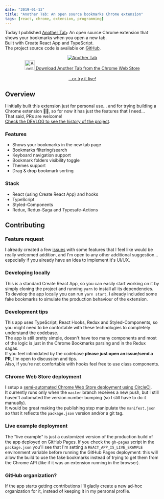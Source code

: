 ```yaml
---
date: "2019-01-13"
title: "Another Tab: An open source bookmarks Chrome extension"
tags: [react, chrome, extension, programming]
---
```


Today I published [Another Tab](https://chrome.google.com/webstore/detail/another-tab/oaaeanlgefipegfcbgpgnhhnpengdjld): An open source Chrome extension that shows your bookmarks when you open a new tab.  
Built with Create React App and TypeScript.  
The project source code is available on [GitHub](https://github.com/mmazzarolo/chrome-another-tab).

<div align="center" margin-bottom="0">
  <a href="https://github.com/mmazzarolo/chrome-another-tab" target="_blank">
    <img alt="Another Tab" width="auto" height="auto" src="https://github.com/mmazzarolo/chrome-another-tab/raw/master/.github/2019-01-13-screenshot-dark.png">
  </a>
</div>

<div align="center">
  <a href="https://chrome.google.com/webstore/detail/oaaeanlgefipegfcbgpgnhhnpengdjld">
    <img alt="Another Tab" width="auto" height="32" src="https://github.com/mmazzarolo/chrome-another-tab/raw/master/.github/chrome-web-store-icon.png">
    Download Another Tab from the Chrome Web Store
  </a>
</div>
&nbsp;
<div align="center">
  <a href="https://mmazzarolo.github.io/chrome-another-tab/">
    ...or try it live!
  </a>
</div>

## Overview

I initially built this extension just for personal use... and for trying building a Chrome extension 🤷‍♂️, so for now it has just the features that I need...  
That said, PRs are welcome!  
[Check the DEVLOG to see the history of the project](./DEVLOG.md).

### Features

- Shows your bookmarks in the new tab page
- Bookmarks filtering/search
- Keyboard navigation support
- Bookmark folders visibility toggle
- Themes support
- Drag & drop bookmark sorting

### Stack

- React (using Create React App) and hooks
- TypeScript
- Styled-Components
- Redux, Redux-Saga and Typesafe-Actions

## Contributing

### Feature request

I already created a few [issues](https://github.com/mmazzarolo/chrome-another-tab/issues?q=is%3Aissue+is%3Aopen+sort%3Aupdated-desc) with some features that I feel like would be really welcomed addition, and I'm open to any other additional suggestion... especially if you already have an idea to implement it's UI/UX.

### Developing locally

This is a standard Create React App, so you can easily start working on it by simply cloning the project and running `yarn` to install all its dependencies.  
To develop the app locally you can run `yarn start`, I already included some fake bookmarks to simulate the production behaviour of the extension.

### Development tips

This app uses TypeScript, React Hooks, Redux and Styled-Components, so you might need to be confortable with these technologies to completely understand the codebase.  
The app is still pretty simple, doesn't have too many components and most of the logic is just in the Chrome Bookmarks parsing and in the Redux sagas.  
If you feel intimidated by the codebase **please just open an issue/send a PR**, I'm open to discussion and tips.  
Also, if you're not confortable with hooks feel free to use class components.

### Chrome Web Store deployment

I setup a [semi-automated Chrome Web Store deployment using CircleCI](./.circleci/config.yml).  
It currently runs only when the `master` branch receives a new push, but I still haven't automated the version number bumping (so I still have to do it manually).  
It would be great making the publishing step manipulate the `manifest.json` so that it reflects the `package.json` version and/or a git tag.

### Live example deployment

The "live example" is just a customized version of the production build of the app deployed on GitHub Pages.
If you check the `gh-pages` script in the `package.json` you'll see that I'm setting a `REACT_APP_IS_LIVE_EXAMPLE` environment variable before running the GitHub Pages deployment: this will allow the build to use the fake bookmarks instead of trying to get them from the Chrome API (like if it was an extension running in the browser).

### GitHub organization?

If the app starts getting contributions I'll gladly create a new ad-hoc organization for it, instead of keeping it in my personal profile.

